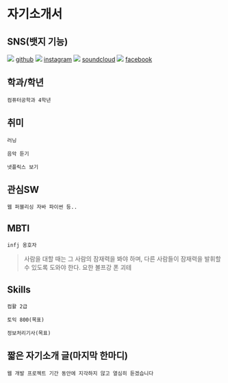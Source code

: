 # 자기소개서

## SNS(뱃지 기능)
<img src="https://img.shields.io/badge/github-FFCA28?style=flat-square&logo=github&logoColor=181717"/>  [github](https://github.com/jtdurnd)
<img src="https://img.shields.io/badge/instagram-FFCA28?style=flat-square&logo=instagram&logoColor=E4405F"/>  [instagram](https://github.com/jtdurnd)
<img src="https://img.shields.io/badge/soundcloud-FFCA28?style=flat-square&logo=soundcloud&logoColor=FF3300"/>  [soundcloud](https://github.com/jtdurnd)
<img src="https://img.shields.io/badge/facebook-FFCA28?style=flat-square&logo=facebook&logoColor=0866FF"/>  [facebook](https://github.com/jtdurnd)

## 학과/학년
```
컴퓨터공학과 4학년
```

## 취미
```
러닝
```
```
음악 듣기
```
```
넷플릭스 보기
```

## 관심SW
```
웹 퍼블리싱 자바 파이썬 등..
```

## MBTI
```
infj 옹호자
```
> 사람을 대할 때는 그 사람의 잠재력을 봐야 하며, 다른 사람들이 잠재력을 발휘할 수 있도록 도와야 한다.
> 요한 볼프강 폰 괴테
## Skills
```
컴활 2급
```
```
토익 800(목표)
```
```
정보처리기사(목표)
```

## 짧은 자기소개 글(마지막 한마디)
```
웹 개발 프로젝트 기간 동안에 지각하지 않고 열심히 듣겠습니다
```
